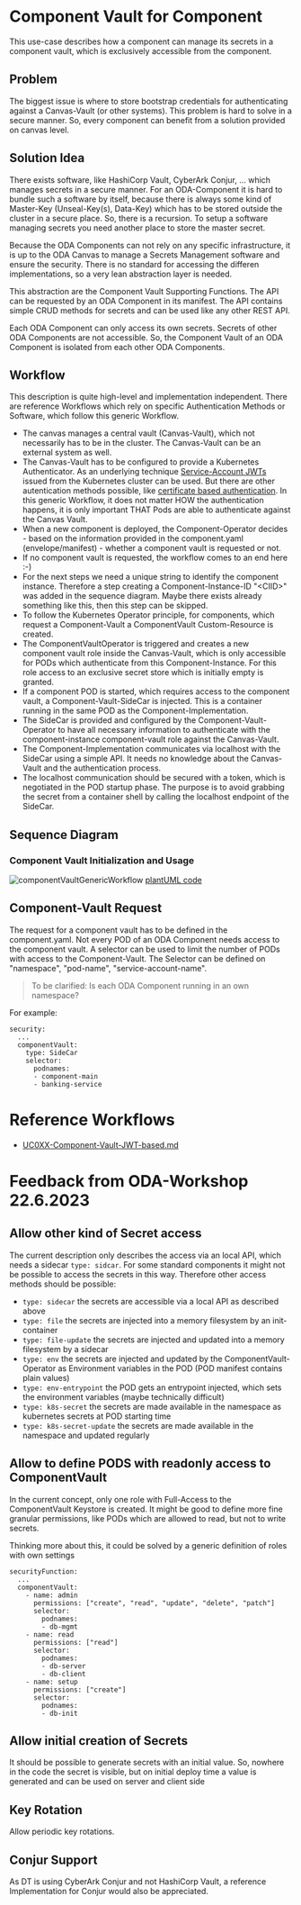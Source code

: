 # Component Vault for Component

This use-case describes how a component can manage its secrets in a component vault, which is exclusively accessible from the component.


## Problem

The biggest issue is where to store bootstrap credentials for authenticating against 
a Canvas-Vault (or other systems).
This problem is hard to solve in a secure manner. 
So, every component can benefit from a solution provided on canvas level.


## Solution Idea

There exists software, like HashiCorp Vault, CyberArk Conjur, ... which manages secrets in a secure manner.
For an ODA-Component it is hard to bundle such a software by itself, because there is always some kind of
Master-Key (Unseal-Key(s), Data-Key) which has to be stored outside the cluster in a secure place.
So, there is a recursion. To setup a software managing secrets you need another place to store the master secret.

Because the ODA Components can not rely on any specific infrastructure, it is up to the ODA Canvas to 
manage a Secrets Management software and ensure the security.
There is no standard for accessing the differen implementations, so a very lean abstraction layer is needed.

This abstraction are the Component Vault Supporting Functions. 
The API can be requested by an ODA Component in its manifest.
The API contains simple CRUD methods for secrets and can be used like any other REST API.

Each ODA Component can only access its own secrets. 
Secrets of other ODA Components are not accessible.
So, the Component Vault of an ODA Component is isolated from each other ODA Components.


## Workflow

This description is quite high-level and implementation independent.
There are reference Workflows which rely on specific Authentication Methods or Software,
which follow this generic Workflow.

* The canvas manages a central vault (Canvas-Vault), which not necessarily has to be in the cluster.
  The Canvas-Vault can be an external system as well.
* The Canvas-Vault has to be configured to provide a Kubernetes Authenticator.
  As an underlying technique [Service-Account JWTs](https://developer.hashicorp.com/vault/docs/auth/kubernetes) 
  issued from the Kubernetes cluster can be used.
  But there are other autentication methods possible, 
  like [certificate based authentication](https://docs.conjur.org/latest/en/content/integrations/k8s-ocp/k8s-k8s-authn.htm).
  In this generic Workflow, it does not matter HOW the authentication happens, 
  it is only important THAT Pods are able to authenticate against the Canvas Vault.
* When a new component is deployed, the Component-Operator decides - based on the information 
  provided in the component.yaml (envelope/manifest) - whether a component vault is requested or not.
* If no component vault is requested, the workflow comes to an end here   :-)
* For the next steps we need a unique string to identify the component instance.
  Therefore a step creating a Component-Instance-ID "&lt;CIID&gt;" was added in the 
  sequence diagram. Maybe there exists already something like this, 
  then this step can be skipped.
* To follow the Kubernetes Operator principle, for components, which request a Component-Vault 
  a ComponentVault Custom-Resource is created.
* The ComponentVaultOperator is triggered and creates a new component vault role inside the Canvas-Vault,
  which is only accessible for PODs which authenticate from this Component-Instance.
  For this role access to an exclusive secret store which is initially empty is granted.
* If a component POD is started, which requires access to the component vault, 
  a Component-Vault-SideCar is injected. This is a container running in the same POD as the 
  Component-Implementation.
* The SideCar is provided and configured by the Component-Vault-Operator to have all necessary 
  information to authenticate with the component-instance component-vault role against the Canvas-Vault.
* The Component-Implementation communicates via localhost with the SideCar using a simple API.
  It needs no knowledge about the Canvas-Vault and the authentication process.
* The localhost communication should be secured with a token, which is negotiated in the POD startup phase.
  The purpose is to avoid grabbing the secret from a container shell by calling the localhost 
  endpoint of the SideCar.


## Sequence Diagram

### Component Vault Initialization and Usage

![componentVaultGenericWorkflow](http://www.plantuml.com/plantuml/proxy?cache=no&src=https://raw.githubusercontent.com/ODA-CANVAS-FORK/oda-canvas-component-vault/master/usecase-library/pumlFiles/componentVault-generic-workflow.puml)
[plantUML code](pumlFiles/componentVault-generic-workflow.puml)


## Component-Vault Request

The request for a component vault has to be defined in the component.yaml. 
Not every POD of an ODA Component needs access to the component vault.
A selector can be used to limit the number of PODs with access to the Component-Vault.
The Selector can be defined on "namespace", "pod-name", "service-account-name".
> To be clarified: Is each ODA Component running in an own namespace?


For example:

```
security:
  ...
  componentVault:
    type: SideCar
    selector: 
      podnames:
      - component-main
      - banking-service
````

# Reference Workflows

* [UC0XX-Component-Vault-JWT-based.md](UC0XX-Component-Vault-JWT-based.md)


# Feedback from ODA-Workshop 22.6.2023

## Allow other kind of Secret access

The current description only describes the access via an local API, which needs a sidecar `type: sidcar`.
For some standard components it might not be possible to access the secrets in this way.
Therefore other access methods should be possible:

* `type: sidecar` the secrets are accessible via a local API as described above
* `type: file` the secrets are injected into a memory filesystem by an init-container
* `type: file-update` the secrets are injected and updated into a memory filesystem by a sidecar
* `type: env` the secrets are injected and updated by the ComponentVault-Operator as Environment variables in the POD (POD manifest contains plain values)
* `type: env-entrypoint` the POD gets an entrypoint injected, which sets the environment variables (maybe technically difficult)
* `type: k8s-secret` the secrets are made available in the namespace as kubernetes secrets at POD starting time 
* `type: k8s-secret-update` the secrets are made available in the namespace and updated regularly

## Allow to define PODS with readonly access to ComponentVault

In the current concept, only one role with Full-Access to the ComponentVault Keystore is created.
It might be good to define more fine granular permissions, like PODs which are allowed to read, but not to write secrets.

Thinking more about this, it could be solved by a generic definition of roles with own settings

```
securityFunction:
  ...
  componentVault:
    - name: admin
      permissions: ["create", "read", "update", "delete", "patch"]
      selector: 
        podnames:
        - db-mgmt
    - name: read
      permissions: ["read"]
      selector: 
        podnames:
        - db-server
        - db-client
    - name: setup
      permissions: ["create"]
      selector: 
        podnames:
        - db-init
````

## Allow initial creation of Secrets

It should be possible to generate secrets with an initial value.
So, nowhere in the code the secret is visible, but on initial deploy time a value is generated and can be used on server and client side

## Key Rotation

Allow periodic key rotations. 


## Conjur Support

As DT is using CyberArk Conjur and not HashiCorp Vault, a reference Implementation for Conjur would also be appreciated.
